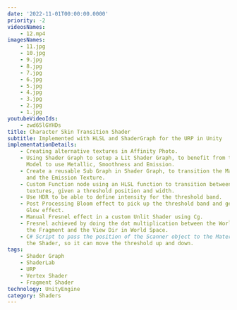 ```yaml
---
date: '2022-11-01T00:00:00.0000'
priority: -2
videosNames:
    - 12.mp4
imagesNames:
    - 11.jpg
    - 10.jpg
    - 9.jpg
    - 8.jpg
    - 7.jpg
    - 6.jpg
    - 5.jpg
    - 4.jpg
    - 3.jpg
    - 2.jpg
    - 1.jpg
youtubeVideoIds:
    - zwd65lGYHDs
title: Character Skin Transition Shader
subtitle: Implemented with HLSL and ShaderGraph for the URP in Unity
implementationDetails:
    - Creating alternative textures in Affinity Photo.
    - Using Shader Graph to setup a Lit Shader Graph, to benefit from the Lighting
      Model to use Metallic, Smoothness and Emission.
    - Create a reusable Sub Graph in Shader Graph, to transition the Main Texture
      and the Emission Texture.
    - Custom Function node using an HLSL function to transition between two
      textures, given a threshold position and width.
    - Use HDR to be able to define intensity for the threshold band.
    - Post Processing Bloom effect to pick up the threshold band and generate a
      Glow effect.
    - Manual Fresnel effect in a custom Unlit Shader using Cg.
    - Fresnel achieved by doing the dot multiplication between the World Normal of
      the Fragment and the View Dir in World Space.
    - C# Script to pass the position of the Scanner object to the Material holding
      the Shader, so it can move the threshold up and down.
tags:
    - Shader Graph
    - ShaderLab
    - URP
    - Vertex Shader
    - Fragment Shader
technology: UnityEngine
category: Shaders
---
```

